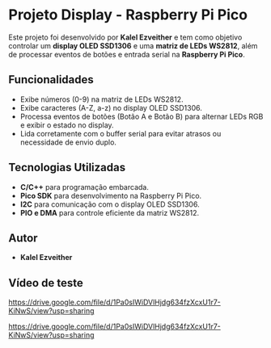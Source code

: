 # Projeto Display - Raspberry Pi Pico  
Este projeto foi desenvolvido por **Kalel Ezveither** e tem como objetivo controlar um **display OLED SSD1306** e uma **matriz de LEDs WS2812**, além de processar eventos de botões e entrada serial na **Raspberry Pi Pico**.

##  Funcionalidades
- Exibe números (0-9) na matriz de LEDs WS2812.
- Exibe caracteres (A-Z, a-z) no display OLED SSD1306.
- Processa eventos de botões (Botão A e Botão B) para alternar LEDs RGB e exibir o estado no display.
- Lida corretamente com o buffer serial para evitar atrasos ou necessidade de envio duplo.

##  Tecnologias Utilizadas
- **C/C++** para programação embarcada.
- **Pico SDK** para desenvolvimento na Raspberry Pi Pico.
- **I2C** para comunicação com o display OLED SSD1306.
- **PIO e DMA** para controle eficiente da matriz WS2812.

##  Autor
- **Kalel Ezveither**

## Vídeo de teste 
https://drive.google.com/file/d/1Pa0sIWiDVlHjdg634fzXcxU1r7-KiNwS/view?usp=sharing

https://drive.google.com/file/d/1Pa0sIWiDVlHjdg634fzXcxU1r7-KiNwS/view?usp=sharing
